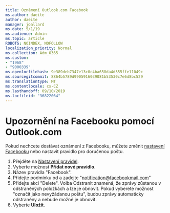 ```yaml
---
title: Oznámení Outlook.com Facebook
ms.author: daeite
author: daeite
manager: joallard
ms.date: 5/1/19
ms.audience: Admin
ms.topic: article
ROBOTS: NOINDEX, NOFOLLOW
localization_priority: Normal
ms.collection: Adm_O365
ms.custom:
- "1968"
- "9000339"
ms.openlocfilehash: 9e389deb7347e13c0e4ba658da4d355ffe11049c
ms.sourcegitcommit: 8864b5789d9905916039081b53530c7e6d8bc529
ms.translationtype: MT
ms.contentlocale: cs-CZ
ms.lasthandoff: 09/10/2019
ms.locfileid: "36822064"
---
```

# <a name="facebook-notifications-using-outlookcom"></a>Upozornění na Facebooku pomocí Outlook.com

Pokud nechcete dostávat oznámení z Facebooku, můžete změnit [nastavení Facebooku](https://aka.ms/facebook-notifications-settings) nebo nastavit pravidlo pro doručenou poštu.

1. Přejděte na [Nastavení pravidel](https://outlook.live.com/mail/options/mail/rules/inboxRules).
1. Vyberte možnost **Přidat nové pravidlo**.
1. Název pravidla "Facebook".
1. Přidejte podmínku od a zadejte "notification@facebookmail.com"
1. Přidejte akci "Delete". Volba Odstranit znamená, že zprávy zůstanou v odstraněných položkách a lze je obnovit. Pokud vyberete možnost "označit jako nevyžádanou poštu", budou zprávy automaticky odstraněny a nebude možné je obnovit.
1. Vyberte **Uložit**.
